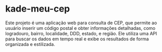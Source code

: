 # kade-meu-cep
Este projeto é uma aplicação web para consulta de CEP, que permite ao usuário inserir um código postal e obter informações detalhadas, como logradouro, bairro, localidade, DDD, estado, e região. Ele utiliza uma API para buscar os dados em tempo real e exibe os resultados de forma organizada e estilizada.

